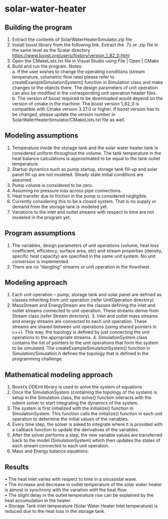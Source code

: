 # solar-water-heater

## Building the program 
1. Extract the contents of SolarWaterHeaterSimulator.zip file 
2. Install boost library from the following link. Extract the .7z or .zip file in the same level as the Scalar directory https://www.boost.org/users/history/version_1_82_0.html 
3. Open the CMakeLists.txt file in Visual Studio using File | Open | CMake 
4. Build and run the program. 
Notes:  
a. If the user wishes to change the operating conditions (stream temperature, volumetric flow  rate) please refer to createExampleSimulationSystem() function in Simulation class and make  changes to the objects there. The design parameters of unit operation can also be modified in  the corresponding unit operation header files.  
b. The version of boost required to be downloaded would depend on the version of cmake in the  machine. The boost version 1_82_0 is compatible with Cmake version 3.27.0 or higher. If boost  version has to be changed, please update the version number in  
SolarWaterHeaterSimulator/CMakeLists.txt file as well. 


## Modeling assumptions
1. Temperature inside the storage tank and the solar water heater tank is considered uniform throughout the volume. The tank temperature in the heat balance calculations is approximated  to be equal to the tank outlet temperature. 
2. Startup dynamics such as pump startup, storage tank fill-up and solar panel fill-up are not  modeled. Steady state initial conditions are assumed. 
3. Pump volume is considered to be zero. 
4. Assuming no pressure loss across pipe connections. 
5. Heat transfer due to friction in the pump is considered negligible. 
6. Currently considering this to be a closed system. That is no supply or demand from the storage  tank is modeled yet.  
7. Variations to the inlet and outlet streams with respect to time are not modeled in the program  yet.


## Program assumptions 
1. The variables, design parameters of unit operations (volume, heat loss coefficient, efficiency, surface area, etc) and stream properties (density, specific heat capacity) are specified in the  same unit system. No unit conversion is implemented. 
2. There are no “dangling” streams or unit operation in the flowsheet. 


## Modeling approach 
1. Each unit operation – pump, storage tank and solar panel are defined as classes inheriting from  unit operation (refer UnitOperation directory) 
2. MassStream and EnergyStream are the classes defining the inlet and outlet streams connected  to unit operation. These streams derive from Stream class (refer Stream directory). 3. Inlet and outlet mass streams and energy streams are connected to each unit operation. These  streams are shared between unit operations (using shared pointers in c++). This way, the  topology is defined by just connecting the unit operations to the appropriate streams. 4. SimulationSystem class contains the list of pointers to the unit operations that form the system  to be simulated. The createExampleSimulationSystem() function in Simulation/Simulation.h defines the topology that is defined in the programming challenge. 

## Mathematical modeling approach 
1. Boost’s ODEint library is used to solve the system of equations 
2. Once the SimulationSystem (containing the topology of the system) is setup in the Simulation  class, the solve() function interacts with the odeint solver to start integrating the dynamics of  the system. 
3. The system is first initialized with the initialize() function in SimulationSystem. This function  calls the initialize() function in each unit operation to determine the initial values of the  variables.
4. Every time step, the solver is asked to integrate where it is provided with a callback function to  update the derivatives of the variables. 
5. After the solver performs a step, the new variable values are transferred back to the model  (SimulationSystem) which then updates the states of each stream connected to each unit  operation. 
6. Mass and Energy balance equations:


## Results 
• The heat inlet varies with respect to time in a sinusoidal wave.  
• The increase and decrease in outlet temperature of the solar water heater is almost in  synchrony with the variation with the heat flow.  
• The slight delay in the outlet temperature rise can be explained by the heat accumulation in the  heater.  
• Storage Tank inlet temperature (Solar Water Heater Inlet temperature) is reduced due to the heat loss in the storage tank.



